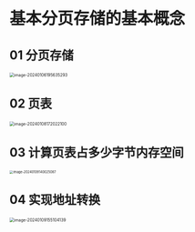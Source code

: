 # 基本分页存储的基本概念



## 01 分页存储

<img src="https://cvp.oss-cn-shanghai.aliyuncs.com/picgo/202401061956546.png" alt="image-20240106195635293" style="zoom:50%;" />



## 02 页表

<img src="https://cvp.oss-cn-shanghai.aliyuncs.com/picgo/202401081720372.png" alt="image-20240108172022100" style="zoom: 50%;" />



## 03 计算页表占多少字节内存空间

<img src="https://cvp.oss-cn-shanghai.aliyuncs.com/picgo/202401091400327.png" alt="image-20240109140025087" style="zoom: 40%;" />



## 04 实现地址转换

<img src="https://cvp.oss-cn-shanghai.aliyuncs.com/picgo/202401091551210.png" alt="image-20240109155104139" style="zoom: 50%;" />

